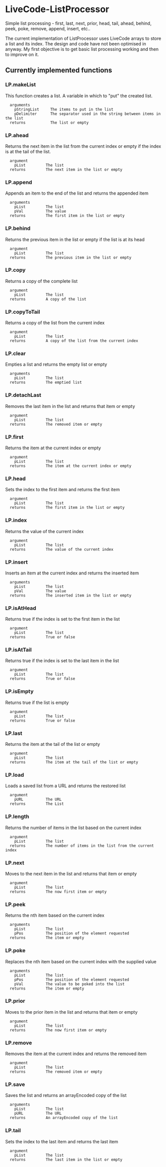 # LiveCode-ListProcessor

Simple list processing - first, last, next, prior, head, tail, ahead, behind, peek, poke, remove, append, insert, etc..

The current implementation of ListProcessor uses LiveCode arrays to store a list and its index. The design and code have not been optimised in anyway. My first objective is to get basic list processing working and then to improve on it. 

## Currently implemented functions

### LP.makeList
This function creates a list. A variable in which to "put" the created list.
```
  arguments
    pStringList     The items to put in the list
    pDelimiter      The separator used in the string between items in the list
  returns           The list or empty
```

### LP.ahead
Returns the next item in the list from the current index or empty if the index is at the tail of the list.
```
  argument
    pList         The list
  returns         The next item in the list or empty
```

### LP.append
Appends an item to the end of the list and returns the appended item
```
  arguments
    pList         The list
    pVal          The value
  returns         The first item in the list or empty
```

### LP.behind 
Returns the previous item in the list or empty if the list is at its head
```
  argument
    pList         The list
  returns         The previous item in the list or empty
```

### LP.copy
Returns a copy of the complete list
```
  argument
    pList         The list
  returns         A copy of the list
```

### LP.copyToTail
Returns a copy of the list from the current index
```
  argument
    pList         The list
  returns         A copy of the list from the current index
```

### LP.clear
Empties a list and returns the empty list or empty
```
  arguments
    pList         The list
  returns         The emptied list
```

### LP.detachLast
Removes the last item in the list and returns that item or empty
```
  argument
    pList         The list
  returns         The removed item or empty
```

### LP.first
Returns the item at the current index or empty
```
  argument
    pList         The list
  returns         The item at the current index or empty
```

### LP.head
Sets the index to the first item and returns the first item
```
  argument
    pList         The list
  returns         The first item in the list or empty
```

### LP.index
Returns the value of the current index
```
  argument
    pList         The list
  returns         The value of the current index
```

### LP.insert
Inserts an item at the current index and returns the inserted item
```
  arguments
    pList         The list
    pVal          The value
  returns         The inserted item in the list or empty
```

### LP.isAtHead
Returns true if the index is set to the first item in the list
```
  argument
    pList         The list
  returns         True or false
```
### LP.isAtTail
Returns true if the index is set to the last item in the list
```
  argument
    pList         The list
  returns         True or false
```
### LP.isEmpty
Returns true if the list is empty
```
  argument
    pList         The list
  returns         True or false
```

### LP.last
Returns the item at the tail of the list or empty
```
  argument
    pList         The list
  returns         The item at the tail of the list or empty
```
### LP.load
Loads a saved list from a URL and returns the restored list
```
  argument
    pURL          The URL
  returns         The List
```

### LP.length
Returns the number of items in the list based on the current index
```
  argument
    pList         The list
  returns         The number of items in the list from the current index
```

### LP.next
Moves to the next item in the list and returns that item or empty
```
  argument
    pList         The list
  returns         The now first item or empty
```
### LP.peek
Returns the nth item based on the current index
```
  arguments
    pList         The list
    pPos          The position of the element requested
  returns         The item or empty
```

### LP.poke
Replaces the nth item based on the current index with the supplied value
```
  arguments
    pList         The list
    pPos          The position of the element requested
    pVal          The value to be poked into the list
  returns         The item or empty
```
  
### LP.prior
Moves to the prior item in the list and returns that item or empty
```
  argument
    pList         The list
  returns         The now first item or empty
```

### LP.remove
Removes the item at the current index and returns the removed item
```
  argument
    pList         The list
  returns         The removed item or empty
```

### LP.save
Saves the list and returns an arrayEncoded copy of the list
```
  arguments
    pList         The list
    pURL          The URL
  returns         An arrayEncoded copy of the list
```

### LP.tail
Sets the index to the last item and returns the last item
```
  argument
    pList         The list
  returns         The last item in the list or empty
```
